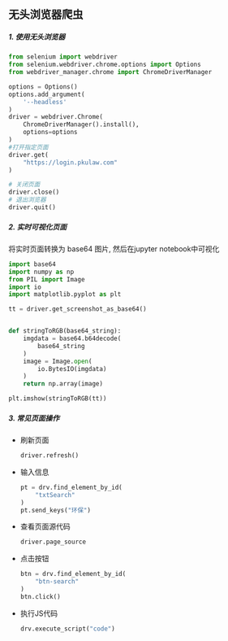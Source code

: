 ## 无头浏览器爬虫

##### 1. 使用无头浏览器

```python
from selenium import webdriver
from selenium.webdriver.chrome.options import Options
from webdriver_manager.chrome import ChromeDriverManager

options = Options()
options.add_argument(
    '--headless'
)
driver = webdriver.Chrome(
    ChromeDriverManager().install(),
    options=options
)
#打开指定页面
driver.get(
    "https://login.pkulaw.com"
)

# 关闭页面
driver.close()
# 退出浏览器
driver.quit()
```

##### 2. 实时可视化页面

将实时页面转换为 base64 图片, 然后在jupyter notebook中可视化

```python
import base64 
import numpy as np
from PIL import Image
import io
import matplotlib.pyplot as plt

tt = driver.get_screenshot_as_base64()


def stringToRGB(base64_string):
    imgdata = base64.b64decode(
        base64_string
    )
    image = Image.open(
        io.BytesIO(imgdata)
    )
    return np.array(image)

plt.imshow(stringToRGB(tt))
```

##### 3. 常见页面操作

- 刷新页面

    ```python
    driver.refresh()
    ```

- 输入信息

    ```python
    pt = drv.find_element_by_id(
        "txtSearch"
    )
    pt.send_keys("环保")
    ```

- 查看页面源代码

    ```python
    driver.page_source
    ```

- 点击按钮

    ```python
    btn = drv.find_element_by_id(
        "btn-search"
    )
    btn.click()
    ```

- 执行JS代码

    ```python
    drv.execute_script("code") 
    ```
